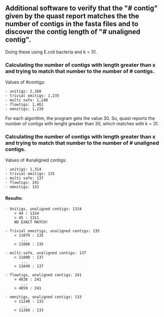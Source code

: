## Additional software to verify that the "# contig" given by the quast report matches the the number of contigs in the fasta files and to discover the contig length of "# unaligned contig".

Doing these using E.coli bacteria and k = 31.


### Calculating the number of contigs with length greater than x and trying to match that number to the number of # contigs.

Values of #contigs:

    - unitigs: 2,168 
    - trivial omitigs: 1,235 
    - multi safe: 1,240 
    - flowtigs: 1,461 
    - omnitigs: 1,219


For each algorithm, the program gets the value 30. So, quast reports the number of contigs with lenght greater than 30, which matches with k = 31.


### Calculating the number of contigs with length greater than x and trying to match that number to the number of # unaligned contigs.

Values of #unaligned contigs:

    - unitigs: 1,314 
    - trivial omitigs: 135
    - multi safe: 137
    - flowtigs: 241 
    - omnitigs: 133


#### Results:
    - Unitigs, unaligned contigs: 1314
        > 44 : 1324
        > 45 : 1311
        NO EXACT MATCH!

    - Trivial omnitigs, unaligned contigs: 135
        > 11079 : 135
           ...
        > 11088 : 135

    - multi-safe, unaligned contigs: 137
        > 11000 : 137
           ...
        > 11049 : 137

    - flowtigs, unaligned contigs: 241
        > 4838 : 241
           ...
        > 4859 : 241

    - omnitigs, unaligned contigs: 133
        > 11240 : 133
           ...
        > 11268 : 133
